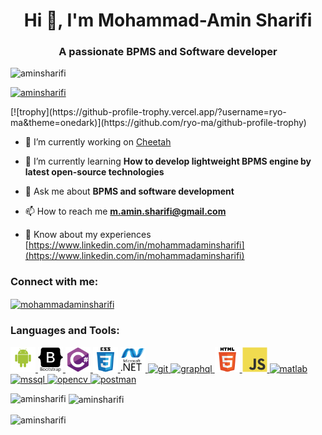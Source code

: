 <h1 align="center">Hi 👋, I'm Mohammad-Amin Sharifi</h1>
<h3 align="center">A passionate BPMS and Software developer</h3>

<p align="left"> <img src="https://komarev.com/ghpvc/?username=aminsharifi&label=Profile%20views&color=0e75b6&style=flat" alt="aminsharifi" /> </p>

<p align="left"> <a href="https://github.com/ryo-ma/github-profile-trophy"><img src="https://github-profile-trophy.vercel.app/?username=aminsharifi&theme=onedark" alt="aminsharifi" /></a> </p>
<p align="left"> [![trophy](https://github-profile-trophy.vercel.app/?username=ryo-ma&theme=onedark)](https://github.com/ryo-ma/github-profile-trophy)</p>


- 🔭 I’m currently working on [Cheetah](https://github.com/aminsharifi/Cheetah)

- 🌱 I’m currently learning **How to develop lightweight BPMS engine by latest open-source technologies**

- 💬 Ask me about **BPMS and software development**

- 📫 How to reach me **m.amin.sharifi@gmail.com**

- 📄 Know about my experiences [https://www.linkedin.com/in/mohammadaminsharifi](https://www.linkedin.com/in/mohammadaminsharifi)

<h3 align="left">Connect with me:</h3>
<p align="left">
<a href="https://linkedin.com/in/mohammadaminsharifi" target="blank"><img align="center" src="https://raw.githubusercontent.com/rahuldkjain/github-profile-readme-generator/master/src/images/icons/Social/linked-in-alt.svg" alt="mohammadaminsharifi" height="30" width="40" /></a>
</p>

<h3 align="left">Languages and Tools:</h3>
<p align="left"> <a href="https://developer.android.com" target="_blank" rel="noreferrer"> <img src="https://raw.githubusercontent.com/devicons/devicon/master/icons/android/android-original-wordmark.svg" alt="android" width="40" height="40"/> </a> <a href="https://getbootstrap.com" target="_blank" rel="noreferrer"> <img src="https://raw.githubusercontent.com/devicons/devicon/master/icons/bootstrap/bootstrap-plain-wordmark.svg" alt="bootstrap" width="40" height="40"/> </a> <a href="https://www.w3schools.com/cs/" target="_blank" rel="noreferrer"> <img src="https://raw.githubusercontent.com/devicons/devicon/master/icons/csharp/csharp-original.svg" alt="csharp" width="40" height="40"/> </a> <a href="https://www.w3schools.com/css/" target="_blank" rel="noreferrer"> <img src="https://raw.githubusercontent.com/devicons/devicon/master/icons/css3/css3-original-wordmark.svg" alt="css3" width="40" height="40"/> </a> <a href="https://dotnet.microsoft.com/" target="_blank" rel="noreferrer"> <img src="https://raw.githubusercontent.com/devicons/devicon/master/icons/dot-net/dot-net-original-wordmark.svg" alt="dotnet" width="40" height="40"/> </a> <a href="https://git-scm.com/" target="_blank" rel="noreferrer"> <img src="https://www.vectorlogo.zone/logos/git-scm/git-scm-icon.svg" alt="git" width="40" height="40"/> </a> <a href="https://graphql.org" target="_blank" rel="noreferrer"> <img src="https://www.vectorlogo.zone/logos/graphql/graphql-icon.svg" alt="graphql" width="40" height="40"/> </a> <a href="https://www.w3.org/html/" target="_blank" rel="noreferrer"> <img src="https://raw.githubusercontent.com/devicons/devicon/master/icons/html5/html5-original-wordmark.svg" alt="html5" width="40" height="40"/> </a> <a href="https://developer.mozilla.org/en-US/docs/Web/JavaScript" target="_blank" rel="noreferrer"> <img src="https://raw.githubusercontent.com/devicons/devicon/master/icons/javascript/javascript-original.svg" alt="javascript" width="40" height="40"/> </a> <a href="https://www.mathworks.com/" target="_blank" rel="noreferrer"> <img src="https://upload.wikimedia.org/wikipedia/commons/2/21/Matlab_Logo.png" alt="matlab" width="40" height="40"/> </a> <a href="https://www.microsoft.com/en-us/sql-server" target="_blank" rel="noreferrer"> <img src="https://www.svgrepo.com/show/303229/microsoft-sql-server-logo.svg" alt="mssql" width="40" height="40"/> </a> <a href="https://opencv.org/" target="_blank" rel="noreferrer"> <img src="https://www.vectorlogo.zone/logos/opencv/opencv-icon.svg" alt="opencv" width="40" height="40"/> </a> <a href="https://postman.com" target="_blank" rel="noreferrer"> <img src="https://www.vectorlogo.zone/logos/getpostman/getpostman-icon.svg" alt="postman" width="40" height="40"/> </a> </p>

<p><img align="left" src="https://github-readme-stats.vercel.app/api/top-langs?username=aminsharifi&show_icons=true&locale=en&layout=compact" alt="aminsharifi" /></p>

<p>&nbsp;<img align="center" src="https://github-readme-stats.vercel.app/api?username=aminsharifi&show_icons=true&locale=en" alt="aminsharifi" /></p>

<p><img align="center" src="https://github-readme-streak-stats.herokuapp.com/?user=aminsharifi&" alt="aminsharifi" /></p>
